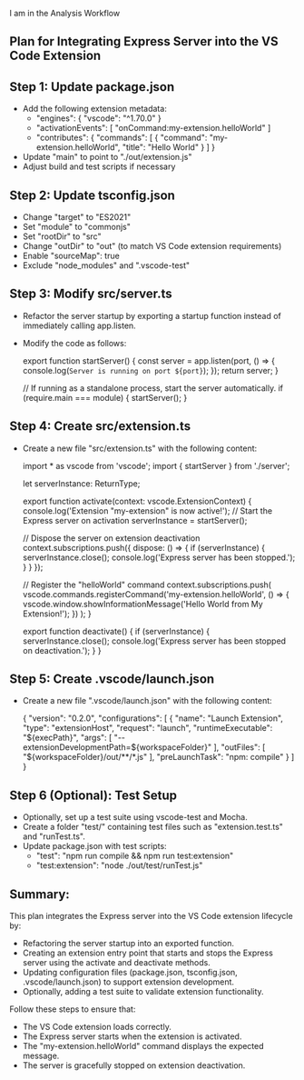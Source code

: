 I am in the Analysis Workflow

Plan for Integrating Express Server into the VS Code Extension
---------------------------------------------------------------

Step 1: Update package.json
---------------------------
- Add the following extension metadata:
  - "engines": { "vscode": "^1.70.0" }
  - "activationEvents": [ "onCommand:my-extension.helloWorld" ]
  - "contributes": { 
        "commands": [
            {
              "command": "my-extension.helloWorld",
              "title": "Hello World"
            }
        ]
    }
- Update "main" to point to "./out/extension.js"
- Adjust build and test scripts if necessary

Step 2: Update tsconfig.json
----------------------------
- Change "target" to "ES2021"
- Set "module" to "commonjs"
- Set "rootDir" to "src"
- Change "outDir" to "out" (to match VS Code extension requirements)
- Enable "sourceMap": true
- Exclude "node_modules" and ".vscode-test"

Step 3: Modify src/server.ts
----------------------------
- Refactor the server startup by exporting a startup function instead of immediately calling app.listen.
- Modify the code as follows:

  export function startServer() {
    const server = app.listen(port, () => {
      console.log(`Server is running on port ${port}`);
    });
    return server;
  }

  // If running as a standalone process, start the server automatically.
  if (require.main === module) {
    startServer();
  }

Step 4: Create src/extension.ts
-------------------------------
- Create a new file "src/extension.ts" with the following content:

  import * as vscode from 'vscode';
  import { startServer } from './server';

  let serverInstance: ReturnType<typeof startServer>;

  export function activate(context: vscode.ExtensionContext) {
    console.log('Extension "my-extension" is now active!');
    // Start the Express server on activation
    serverInstance = startServer();

    // Dispose the server on extension deactivation
    context.subscriptions.push({
      dispose: () => {
        if (serverInstance) {
          serverInstance.close();
          console.log('Express server has been stopped.');
        }
      }
    });

    // Register the "helloWorld" command
    context.subscriptions.push(
      vscode.commands.registerCommand('my-extension.helloWorld', () => {
        vscode.window.showInformationMessage('Hello World from My Extension!');
      })
    );
  }

  export function deactivate() {
    if (serverInstance) {
      serverInstance.close();
      console.log('Express server has been stopped on deactivation.');
    }
  }

Step 5: Create .vscode/launch.json
---------------------------------
- Create a new file ".vscode/launch.json" with the following content:

  {
    "version": "0.2.0",
    "configurations": [
      {
        "name": "Launch Extension",
        "type": "extensionHost",
        "request": "launch",
        "runtimeExecutable": "${execPath}",
        "args": [
          "--extensionDevelopmentPath=${workspaceFolder}"
        ],
        "outFiles": [
          "${workspaceFolder}/out/**/*.js"
        ],
        "preLaunchTask": "npm: compile"
      }
    ]
  }

Step 6 (Optional): Test Setup
----------------------------
- Optionally, set up a test suite using vscode-test and Mocha.
- Create a folder "test/" containing test files such as "extension.test.ts" and "runTest.ts".
- Update package.json with test scripts:
  - "test": "npm run compile && npm run test:extension"
  - "test:extension": "node ./out/test/runTest.js"

Summary:
----------
This plan integrates the Express server into the VS Code extension lifecycle by:
- Refactoring the server startup into an exported function.
- Creating an extension entry point that starts and stops the Express server using the activate and deactivate methods.
- Updating configuration files (package.json, tsconfig.json, .vscode/launch.json) to support extension development.
- Optionally, adding a test suite to validate extension functionality.

Follow these steps to ensure that:
- The VS Code extension loads correctly.
- The Express server starts when the extension is activated.
- The "my-extension.helloWorld" command displays the expected message.
- The server is gracefully stopped on extension deactivation.
